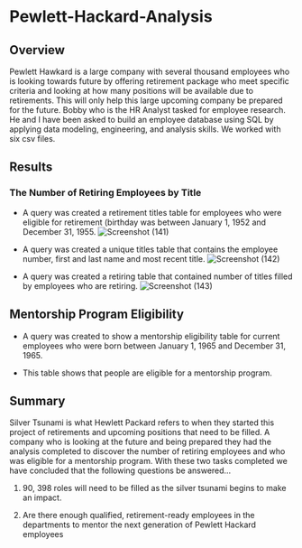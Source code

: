 # Pewlett-Hackard-Analysis
## Overview
Pewlett Hawkard is a large company with several thousand employees who is looking towards future by offering retirement package who meet specific criteria and looking at how many positions will be available due to retirements. This will only help this large upcoming company be prepared for the future. 
Bobby who is the HR Analyst tasked for employee research. He and I have been asked to build an employee database using SQL by applying data modeling, engineering, and analysis skills. We worked with six csv files. 
## Results
###  The Number of Retiring Employees by Title
-	A query was created a retirement titles table for employees who were eligible for retirement (birthday was between January 1, 1952 and December 31, 1955.
![Screenshot (141)](https://user-images.githubusercontent.com/94208810/147626829-d36b8e92-ef59-4214-b33d-d79894a91da4.png)

-	A query was created a unique titles table that contains the employee number, first and last name and most recent title. 
![Screenshot (142)](https://user-images.githubusercontent.com/94208810/147626861-38b541a3-4510-4c49-a84e-f08e8e784fad.png)

-	A query was created a retiring table that contained number of titles filled by employees who are retiring. 
![Screenshot (143)](https://user-images.githubusercontent.com/94208810/147626908-a5f244e9-fc4a-4417-b992-5ca517a83351.png)


## Mentorship Program Eligibility 
-	A query was created to show a mentorship eligibility table for current employees who were born between January 1, 1965 and December 31, 1965. 

-	This table shows that    people are eligible for a mentorship program. 

## Summary
Silver Tsunami is what Hewlett Packard refers to when they started this project of retirements and upcoming positions that need to be filled. A company who is looking at the future and being prepared they had the analysis completed to discover the number of retiring employees and who was eligible for a mentorship program. With these two tasks completed we have concluded that the following questions be answered…
1.	90, 398 roles will need to be filled as the silver tsunami begins to make an impact. 



2.	Are there enough qualified, retirement-ready employees in the departments to mentor the next generation of Pewlett Hackard employees




